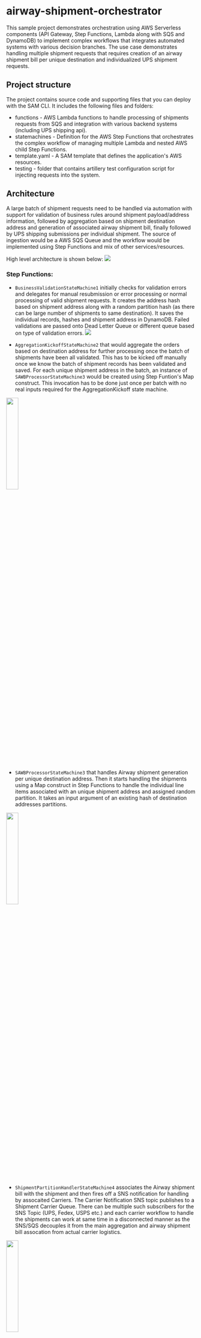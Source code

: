 # airway-shipment-orchestrator

This sample project demonstrates orchestration using AWS Serverless components (API Gateway, Step Functions, Lambda along with SQS and DynamoDB) to implement complex workflows that integrates automated systems with various decision branches. The use case demonstrates handling multiple shipment requests that requires creation of an airway shipment bill per unique destination and individualized UPS shipment requests.

##  Project structure
The project contains source code and supporting files that you can deploy with the SAM CLI. It includes the following files and folders:

* functions - AWS Lambda functions to handle processing of shipments requests from SQS and integration with various backend systems (including UPS shipping api).
* statemachines - Definition for the AWS Step Functions that orchestrates the complex workflow of managing multiple Lambda and nested AWS child Step Functions.
* template.yaml - A SAM template that defines the application's AWS resources.
* testing - folder that contains artillery test configuration script for injecting requests into the system.

## Architecture

A large batch of shipment requests need to be handled via automation with support for validation of business rules around shipment payload/address information, followed by aggregation based on shipment destination address and generation of associated airway shipment bill, finally followed by UPS shipping submissions per individual shipment. The source of ingestion would be a AWS SQS Queue and the workflow would be implemented using Step Functions and mix of other services/resources.

High level architecture is shown below:
![](imgs/AirwaysShipmentWorkflow.png)

### Step Functions:
* `BusinessValidationStateMachine1` initially checks for validation errors and delegates for manual resubmission or error processing or normal processing of valid shipment requests. It creates the address hash based on shipment address along with a random partition hash (as there can be large number of shipments to same destination). It saves the individual records, hashes and shipment address in DynamoDB. Failed validations are passed onto Dead Letter Queue or different queue based on type of validation errors.
![](imgs/BusinessValidationStateMachine1.png)

* `AggregationKickoffStateMachine2` that would aggregate the orders based on destination address for further processing once the batch of shipments have been all validated. This has to be kicked off manually once we know the batch of shipment records has been validated and saved. For each unique shipment address in the batch, an instance of `SAWBProcessorStateMachine3` would be created using Step Funtion's Map construct. This invocation has to be done just once per batch with no real inputs required for the AggregationKickoff state machine.
<img src="https://github.com/sparameswaran/airway-shipment-orchestrator/blob/dev/imgs/AggregationKickoffStateMachine2.png" width=25% height=25%>

* `SAWBProcessorStateMachine3` that handles Airway shipment generation per unique destination address. Then it starts handling the shipments using a Map construct in Step Functions to handle the individual line items associated with an unique  shipment address and assigned random partition. It takes an input argument of an existing hash of destination addresses partitions.
<img src="https://github.com/sparameswaran/airway-shipment-orchestrator/blob/dev/imgs/SAWBProcessorStateMachine3.png" width=25% height=25%>

* `ShipmentPartitionHandlerStateMachine4` associates the Airway shipment bill  with the shipment and then fires off a SNS notification for handling by assocaited Carriers. The Carrier Notification SNS topic publishes to a Shipment Carrier Queue. There can be multiple such subscribers for the SNS Topic (UPS, Fedex, USPS etc.) and each carrier workflow to handle the shipments can work at same time in a disconnected manner as the SNS/SQS decouples it from the main aggregation and airway shipment bill assocation from actual carrier logistics.
<img src="https://github.com/sparameswaran/airway-shipment-orchestrator/blob/dev/imgs/ShipmentPartitionHandlerStateMachine4.png" width=25% height=25%>

* `UPSShipmentHandlerStateMachine5` is the carrier specific workflow to handle the shipments by invoking actual carrier service endpoint and then associating the carrier tracker and response with the shipment.
<img src="https://github.com/sparameswaran/airway-shipment-orchestrator/blob/dev/imgs/UPSShipmentHandlerStateMachine5.png" width=25% height=25%>

### SNS and SQS
* `ShipmentRecordQueue` is an Amazon SQS (Simple Queue Service) Standard Queue used for ingestion of shipment orders. Messages are published to it via API Gateway `AirwaysShipmentRestApi` endpoint. There is a Dead Letter Queue (DLQ) named `ShipmentRecordDLQueue` for failure handling, along with an additional queue for manual resubmissions: `ShipmentRecordManualResubmitQueue` used by the OrderValidation State machine for error handling.

* `ShipmentCarrierTopic` is an Amazon SNS (Simple Notification Service) Topic for notifying various carriers for handling shipments. The Shipment handling workflow publishes messages to the Topic after creating the Airways Shipment bill and aggregating the shipment records. Its publishes messages to a `ShipmentCarrierQueue` SQS Standard Queue for actual processing by the `UPSShipmentHandlerStateMachine5` workflow. There can be different queues with their associated workflows and they can use message filtering to choose which shipments to work on.

### DynamoDB Tables

All the below tables are configured with on-demand capacity to handle large throughput requirements to handle heavy concurrent read/writes.

* `ShipmentHash` contains unique shipment destinations. It uses a hash based on address as DynamoDB Hash Key along with an additional portion comprised of date and a random partition as Sort key to spread repeated addresses.

* `ShipmentRecord` contains the indivivdual shipment records submitted. It uses the address + date + partition as its Hash key and the record as sort key. It would also contain the UPS tracker id once the carrrier has generated the tracker id.

* `AirwaysShipmentDetail` contains the airways shipment bill generated per unique address against the aggregated shipments.

* `UPSTracking` contains the UPS Tracker id and associated shipping request/response and the related shipment record id.
![](imgs/DynamoDB-Structure.png)

### Key API Gateway and Lambda Functions
* `AirwaysShipmentRestAPI` is an AWS APIGateway endpoint that accepts shipment records over a REST endpoint for submission to the `ShipmentRecordQueue` SQS Destination.
![](imgs/APIGateway-Config.png)

* `OrderValidationFunction` AWS Lambda Function consumes the shipment records from the `ShipmentRecordQueue` (submitted manually or via API Gateway integration) SQS Queue and validates the records before kicking off the `BusinessValidationStateMachine` for further processing per record.

* `AirwayShipmentGeneratorFunction` generates the airway shipment record while the Inventory/Supplier act as minor functions for generating actual inventory and supplier information while the UPSShipperFunction simulates the actual UPS service. Real UPS service can be used (with valid API Client ID and Secret tokens) but the requests would be throttled for a test account and so it simulates the response.

* `ShipmentAddressGrouperFunction` and `ShipmentAddressDateGrouperFunction` are functions to lookup shipments by just destination address or along with the random partition that have not been assocaited with a carrier.

* `UPSShipperFunction` is the UPS shipment handler function invoking UPS. Due to rate limits, it simulates the UPS Shipping response rather than actually hitting the UPS shipping endpoint. To truly invoke UPS, edit the environment variable `SIMULATE` to `false`, and also edit the client API ID and Secret and related Shipper Account Number with valid entries before redeploying the function.

### Detailed Workflow
* Airways Shipment system accepts individual shipment requests via an API endpoint (deployed via SAM template) that gets saved as individual messages in `ShipmentRecordQueue` SQS Queue.
* `OrderValidatorFunction` Lambda function subscribed to the `ShipmentRecordQueue` SQS Queue consumes the batch of messages and starts validating the entries and marks errors as required.
  * For each individual message, the function creates a hash based on the shipping destination address.
  * It then invokes `BusinessValidationStateMachine1` Step Function for each individual message passing along the actual shipment record, address hash along with any validation errors.
* `BusinessValidationStateMachine1` Step Function goes through a decision tree to either process normally, put the record for error handling via a DLQ (`ShipmentRecordDLQueue`) or manual resubmission via  a different queue (`ShipmentRecordManualResubmitQueueName`) based on the error type.
* Fully validated and error free shipments are then saved in DynamoDB Tables. The specific Address Hash is saved in `ShipmentHash` table with status indicating it was not processed while the complete message including the shipment record and addr hash is saved in `ShipmentRecord` table.
* Once all the messages have been validated and saved using the above 2 services, the messages can be aggregated and processed for actual shipment.
* The `AggregationKickoffStateMachine2` is invoked (no need for actual payload) and it queries DynamoDB `ShipmentHash` table for unprocessed unique addresses.
* The list of address hashes along with the random partitions is passed to a Map function.
  * For each unique address hash + partition discovered, a child step function `SAWBProcessorStateMachine3` is invoked to handle the actual airway shipment bill generation and for each entry going to the same address, UPS shipping service needs to be invoked with the relevant payload.
  * `SAWBProcessorStateMachine3` handles generation of the Airway Shipment Bill using Lambda function `AirwayShipmentGeneratorFunction` (the shipment bill gets saved in `AirwaysShipmentDetail` table in DynamoDB) and then checks if inventory is available for that shipment for default supplier and switches the supplier as necessary before passing to another Map step that iterates over the individual shipment entries that are being sent via UPS to the same address.
  * For each shipment, a message is published to the `ShipmentCarrierTopic` Topic that allows the actual carrier to handle the shipping. The Topic publishes to `ShipmentCarrierQueue` which gets picked by a lambda that in turn triggers UPS Carrier Shipping related workflow service.
  * `UPSShipmentHandlerStateMachine5` gets invoked to handle the Airways shipment bill and record, calls the UPS service and the results get saved in `UPSTracking` table.
  * All the Shipment records with associated UPS or other carrier shipment labels are saved in DynamoDB `ShipmentRecord` table. There is a separate `UPSTracking` table that has the individual tracker id along with related shipping record id. Heavy writes and reads in DynamoDB can result in throttling as DynamoDB atempts to scale the table (when using on-demand capacity). Code attempts to retry with increasing backoff rates.
* Any repeat submissions to the Aggregation Step Function for an already processed address will return with no operations.

## Requirements

* SAM CLI (details in Deploy)
* Needs Python 3.9 available to run the SAM CLI tool (refer to https://tecadmin.net/install-python-3-9-on-amazon-linux/ for instructions).
* Artillery tool to be installed to load test and inject messages into SQS via API Gateway (can be done manually as well). Please refer to [Artillery install](https://www.artillery.io/docs/guides/getting-started/installing-artillery)


## Deploy the sample application

The Serverless Application Model Command Line Interface (SAM CLI) is an extension of the AWS CLI that adds functionality for building and testing Serverless applications.

To use the SAM CLI, you need the following tools:

* SAM CLI - [Install the SAM CLI](https://docs.aws.amazon.com/serverless-application-model/latest/developerguide/serverless-sam-cli-install.html)
* [Python 3.9 installed](https://tecadmin.net/install-python-3-9-on-amazon-linux/)
* Docker - [Install Docker community edition](https://hub.docker.com/search/?type=edition&offering=community)

Note: Docker not really required if there is no local dev/test using sam local option.
Switch to different version of Python if necessary by changing version information inside the sam template file (template.yaml)


The `sam build` command will build the source of your application. The `sam deploy --guided` command will package and deploy your application to AWS, with a series of prompts for various parameters:

* **Stack Name**: The name of the stack to deploy to CloudFormation. This should be unique to your account and region, and a good starting point would be something matching your project name.
* **AWS Region**: The AWS region you want to deploy your app.
* **ShipmentRecordQueueName**: name of the shipment submission SQS Queue; default value: `ShipmentRecordQueue`
* **ShipmentRecordManualResubmitQueueName**: name of the SQS Queue for handling shipment requests manually due to some validation errors; default value: `ShipmentRecordManualResubmitQueue`
* **ShipmentRecordDLQueueName**: name of the SQS Dead Letter Queue for messages that failed validation and cannot be resubmitted manually with minor tweaks; default value: `ShipmentRecordDLQueue`
* **ShipmentHashTableName**: DynamoDB table persisting the unique address hashes; default value: `ShipmentHash`
* **ShipmentRecordTableName**: DynamoDB table persisting the individual shipment records; default value: `ShipmentRecord`
* **AirwaysShipmentDetailTableName**: name of the DynamoDB Table to store the airways shipment detail for each unique shipment address; default value: `AirwaysShipmentDetail`
* **UPSShipmentTrackingTableName**: name of the DynamoDB Table to store the UPS shipping record for each shipment; default value: `UPSTracking`
* **Confirm changes before deploy**: If set to yes, any change sets will be shown to you before execution for manual review. If set to no, the AWS SAM CLI will automatically deploy application changes.
* **Allow SAM CLI IAM role creation**: Many AWS SAM templates, including this example, create AWS IAM roles required for the AWS Lambda function(s) included to access AWS services. By default, these are scoped down to minimum required permissions. To deploy an AWS CloudFormation stack which creates or modifies IAM roles, the `CAPABILITY_IAM` value for `capabilities` must be provided. If permission isn't provided through this prompt, to deploy this example you must explicitly pass `--capabilities CAPABILITY_IAM` to the `sam deploy` command.
* **Save arguments to samconfig.toml**: If set to yes, your choices will be saved to a configuration file inside the project, so that in the future you can just re-run `sam deploy` without parameters to deploy changes to your application.

To build and deploy your application for the first time, run the following in your shell:

```bash
git clone https://github.com/sparameswaran/airway-shipment-orchestrator/
cd airway-shipment-orchestrator

# Run this first and subsequently on making changes to code/templates
sam build
# Check the parameter details
sam deploy --guided
```

## Testing

Use artillery to inject sample shipment messages that would be submitted via API Gateway to ShipmentRecordQueue (SQS Queue).
Steps:

* Go to the testing folder.
* Edit the target and load testing configurations in config.json file
```
"config": {
  "target": "https://<EDIT_ME_WITH_API_GATEWAY_ENDPOINT>.amazonaws.com",
  "phases": [
    { "name": "Generate Shipment requests", "duration": 1, "arrivalRate": 20 }
  ],
  ....
```
  Edit the target to the API endpoint created at end of the SAM template deployment (without /dev or other stage name)
  Edit the `arrivalRate` to be small for initial testing (controls how many requests to submit in a given second)
  The duration parameter indicates how long to run the test which can be bumped up. Total number of submitted requests would be equal to (arrival rate * duration).
  The shipment payload would be dynamically substituted with addresses specified in the sample 200-addresses.csv file.
  Its also possible to submit a request directly to API Gateway endpoint using curl and a sample payload:
  ```bash
  cd testing
  # Edit the AirwaysShipmentApi endpoint before running curl
  curl -X POST -H 'Content-Type: application/json' https://<AirwaysShipmentApiEndpoint>/dev/postShipment -d @sampleShippingPayload.json
  ```

* Start the tests from the `testing folder` using `./runArtillery.sh` script or just run `artillery run config.json`
Whenever making changes to the code or SAM templates, rerun the sam build followed by sam deploy.

## Monitoring

Use CloudWatch Dashboard to monitor the various metrics emitted from API Gateway, SQS, Lambda, DynamoDB, Step Functions. Create a new dashboard in CloudWatch and just add a sample widgets for any metric. Then use the sample `testing/dashboard.json` template (edit the AWS_REGION and AWS_ACCOUNT_ID with valid actual values) to replace the newly created dashboard with customized one using the `Actions` -> `View/edit source` option in Dashboard.
![](imgs/Dashboard.png)

## Cleanup

To delete the sample application that you created, use the AWS CLI. First delete the S3 bucket hosting the batch script. Assuming you used your project name for the stack name, you can run the following:

```
bash
aws s3 rm s3://<airway-shipment-orchestrator-s3bucket> --recursive
aws cloudformation delete-stack --stack-name <stack-name>
```

## Resources

See the [AWS SAM developer guide](https://docs.aws.amazon.com/serverless-application-model/latest/developerguide/what-is-sam.html) for an introduction to SAM specification, the SAM CLI, and serverless application concepts.
